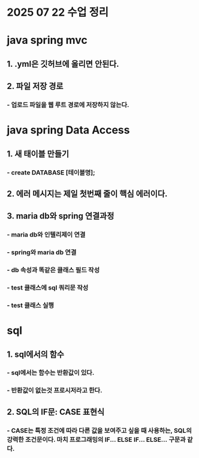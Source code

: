 # 2025 07 22 수업 정리
# java spring mvc
## 1. .yml은 깃허브에 올리면 안된다.
## 2. 파일 저장 경로
### - 업로드 파일을 웹 루트 경로에 저장하지 않는다.
# java spring Data Access
## 1. 새 태이블 만들기
### - create DATABASE [테이블명];
## 2. 에러 메시지는 제일 첫번째 줄이 핵심 에러이다.
## 3. maria db와 spring 연결과정
### - maria db와 인텔리제이 연결
### - spring와 maria db 연결
### - db 속성과 똑같은 클래스 필드 작성
### - test 클래스에 sql 쿼리문 작성
### - test 클래스 실행
# sql
## 1. sql에서의 함수
### - sql에서는 함수는 반환값이 있다.
### - 반환값이 없는것 프로시저라고 한다.
## 2. SQL의 IF문: CASE 표현식
### - CASE는 특정 조건에 따라 다른 값을 보여주고 싶을 때 사용하는, SQL의 강력한 조건문이다. 마치 프로그래밍의 IF... ELSE IF... ELSE... 구문과 같다.
